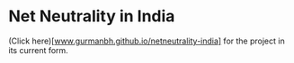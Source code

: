 # Net Neutrality in India

(Click here)[www.gurmanbh.github.io/netneutrality-india] for the project in its current form.
